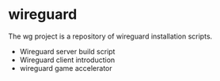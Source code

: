 # wireguard

The wg project is a repository of wireguard installation scripts.

- Wireguard server build script
- Wireguard client introduction
- wireguard game accelerator